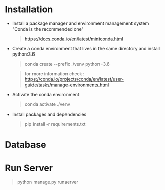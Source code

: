 # Installation

- Install a package manager and environment management system "Conda is the recommended one"

  > https://docs.conda.io/en/latest/miniconda.html

- Create a conda environment that lives in the same directory and install python:3.6

  > conda create --prefix ./venv python=3.6

  > for more information check : https://conda.io/projects/conda/en/latest/user-guide/tasks/manage-environments.html

- Activate the conda environment

  > conda activate ./venv

- Install packages and dependencies

  > pip install -r requirements.txt


# Database


# Run Server

> python manage.py runserver

